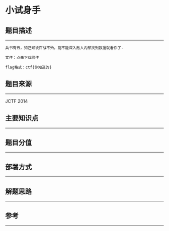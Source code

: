 # 小试身手

## 题目描述
---
```
兵书有云，知己知彼百战不殆，能不能深入敌人内部找到数据就看你了.

文件：点击下载附件

flag格式：ctf{你知道的}
```

## 题目来源
---
JCTF 2014

## 主要知识点
---


## 题目分值
---


## 部署方式
---


## 解题思路
---


## 参考
---
